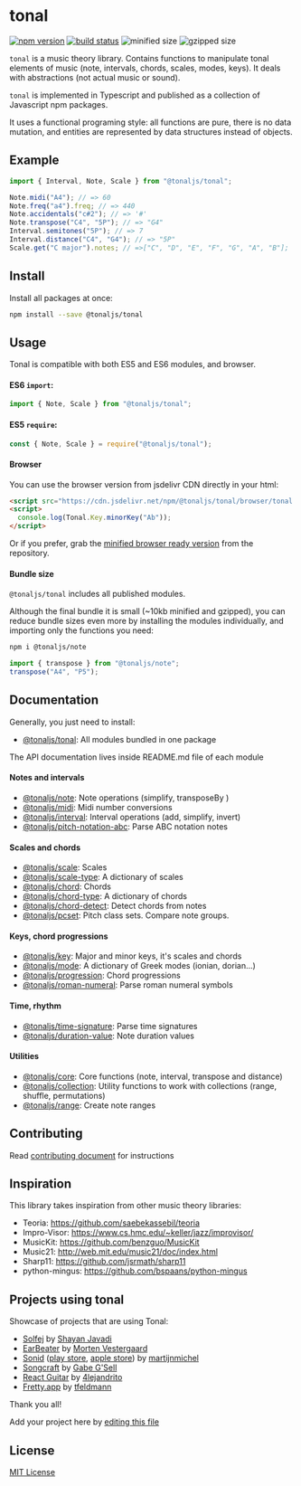 # tonal

[![npm version](https://img.shields.io/npm/v/@tonaljs/tonal.svg?style=flat-square)](https://www.npmjs.com/package/@tonaljs/tonal)
[![build status](https://img.shields.io/travis/tonaljs/tonal?style=flat-square)](http://travis-ci.org/tonaljs/tonal/)
![minified size](https://img.shields.io/badge/minified-32.94kb-blue?style=flat-square)
![gzipped size](https://img.shields.io/badge/gzipped-11.01kb-blue?style=flat-square)

`tonal` is a music theory library. Contains functions to manipulate tonal
elements of music (note, intervals, chords, scales, modes, keys). It deals with
abstractions (not actual music or sound).

`tonal` is implemented in Typescript and published as a collection of Javascript
npm packages.

It uses a functional programing style: all functions are pure, there is no data
mutation, and entities are represented by data structures instead of objects.

## Example

```js
import { Interval, Note, Scale } from "@tonaljs/tonal";

Note.midi("A4"); // => 60
Note.freq("a4").freq; // => 440
Note.accidentals("c#2"); // => '#'
Note.transpose("C4", "5P"); // => "G4"
Interval.semitones("5P"); // => 7
Interval.distance("C4", "G4"); // => "5P"
Scale.get("C major").notes; // =>["C", "D", "E", "F", "G", "A", "B"];
```

## Install

Install all packages at once:

```bash
npm install --save @tonaljs/tonal
```

## Usage

Tonal is compatible with both ES5 and ES6 modules, and browser.

#### ES6 `import`:

```js
import { Note, Scale } from "@tonaljs/tonal";
```

#### ES5 `require`:

```js
const { Note, Scale } = require("@tonaljs/tonal");
```

#### Browser

You can use the browser version from jsdelivr CDN directly in your html:

```html
<script src="https://cdn.jsdelivr.net/npm/@tonaljs/tonal/browser/tonal.min.js"></script>
<script>
  console.log(Tonal.Key.minorKey("Ab"));
</script>
```

Or if you prefer, grab the
[minified browser ready version](https://raw.githubusercontent.com/tonaljs/tonal/master/packages/tonal/browser/tonal.min.js)
from the repository.

#### Bundle size

`@tonaljs/tonal` includes all published modules.

Although the final bundle it is small (~10kb minified and gzipped), you can
reduce bundle sizes even more by installing the modules individually, and
importing only the functions you need:

```bash
npm i @tonaljs/note
```

```js
import { transpose } from "@tonaljs/note";
transpose("A4", "P5");
```

## Documentation

Generally, you just need to install:

- [@tonaljs/tonal](/packages/tonal): All modules bundled in one package

The API documentation lives inside README.md file of each module

#### Notes and intervals

- [@tonaljs/note](/packages/note): Note operations (simplify, transposeBy )
- [@tonaljs/midi](/packages/midi): Midi number conversions
- [@tonaljs/interval](/packages/interval): Interval operations (add, simplify,
  invert)
- [@tonaljs/pitch-notation-abc](/packages/pitch-notation-abc): Parse ABC
  notation notes

#### Scales and chords

- [@tonaljs/scale](/packages/scale): Scales
- [@tonaljs/scale-type](/packages/scale-type): A dictionary of scales
- [@tonaljs/chord](/packages/chord): Chords
- [@tonaljs/chord-type](/packages/chord-type): A dictionary of chords
- [@tonaljs/chord-detect](/packages/chord-detect): Detect chords from notes
- [@tonaljs/pcset](/packages/pcset): Pitch class sets. Compare note groups.

#### Keys, chord progressions

- [@tonaljs/key](/packages/key): Major and minor keys, it's scales and chords
- [@tonaljs/mode](/packages/mode): A dictionary of Greek modes (ionian,
  dorian...)
- [@tonaljs/progression](/packages/progression): Chord progressions
- [@tonaljs/roman-numeral](/packages/roman-numeral): Parse roman numeral symbols

#### Time, rhythm

- [@tonaljs/time-signature](/packages/time-signature): Parse time signatures
- [@tonaljs/duration-value](/packages/duration-value): Note duration values

#### Utilities

- [@tonaljs/core](/packages/core): Core functions (note, interval, transpose and
  distance)
- [@tonaljs/collection](/packages/collection): Utility functions to work with
  collections (range, shuffle, permutations)
- [@tonaljs/range](/packages/range): Create note ranges

## Contributing

Read [contributing document](/docs/CONTRIBUTING.md) for instructions

## Inspiration

This library takes inspiration from other music theory libraries:

- Teoria: https://github.com/saebekassebil/teoria
- Impro-Visor: https://www.cs.hmc.edu/~keller/jazz/improvisor/
- MusicKit: https://github.com/benzguo/MusicKit
- Music21: http://web.mit.edu/music21/doc/index.html
- Sharp11: https://github.com/jsrmath/sharp11
- python-mingus: https://github.com/bspaans/python-mingus

## Projects using tonal

Showcase of projects that are using Tonal:

- [Solfej](https://www.solfej.io/) by
  [Shayan Javadi](https://github.com/ShayanJavadi)
- [EarBeater](https://www.earbeater.com/online-ear-training/) by
  [Morten Vestergaard](https://github.com/vellebelle)
- [Sonid](https://sonid.app/)
  ([play store](https://play.google.com/store/apps/details?id=org.stroopwafel.music.app),
  [apple store](https://apps.apple.com/us/app/sonid/id1490221762?ls=1)) by
  [martijnmichel](https://github.com/martijnmichel)
- [Songcraft](https://songcraft.io/) by
  [Gabe G'Sell](https://github.com/gabergg)
- [React Guitar](https://react-guitar.com/) by
  [4lejandrito](https://github.com/4lejandrito)
- [Fretty.app](https://fretty.app/) by [tfeldmann](https://github.com/tfeldmann)

Thank you all!

Add your project here by
[editing this file](https://github.com/tonaljs/tonal/edit/master/README.md)

## License

[MIT License](docs/LICENSE)
